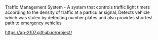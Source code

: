 Traffic Management System - A system that controls traffic light timers according to the density of traffic at a particular signal, Detects vehicle which was stolen by detecting
number plates and also provides shortest path to emergency vehicles

https://ap-2107.github.io/project/
